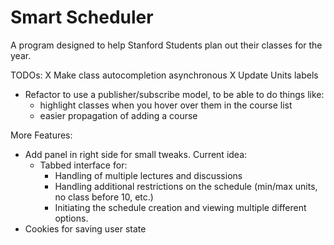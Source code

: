 Smart Scheduler
==============

A program designed to help Stanford Students plan out their classes for the
year.


TODOs:
X Make class autocompletion asynchronous
X Update Units labels
- Refactor to use a publisher/subscribe model, to be able to do things like:
  - highlight classes when you hover over them in the course list
  - easier propagation of adding a course

More Features:
- Add panel in right side for small tweaks. Current idea:
  - Tabbed interface for:
    - Handling of multiple lectures and discussions
    - Handling additional restrictions on the schedule (min/max units, no class
      before 10, etc.)
    - Initiating the schedule creation and viewing multiple different options.
- Cookies for saving user state
